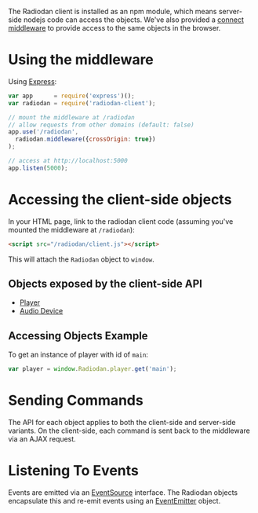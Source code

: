 The Radiodan client is installed as an npm module, which means server-side
nodejs code can access the objects. We've also provided a [connect
middleware][1] to provide access to the same objects in the browser.

# Using the middleware

Using [Express][2]:
```javascript
var app      = require('express')();
var radiodan = require('radiodan-client');

// mount the middleware at /radiodan
// allow requests from other domains (default: false)
app.use('/radiodan',
  radiodan.middleware({crossOrigin: true})
);

// access at http://localhost:5000
app.listen(5000);
```

# Accessing the client-side objects

In your HTML page, link to the radiodan client code (assuming you've mounted the
middleware at `/radiodan`):

```html
<script src="/radiodan/client.js"></script>
```

This will attach the `Radiodan` object to `window`.

## Objects exposed by the client-side API

* [Player](../api/player.md)
* [Audio Device](../api/audio.md)

## Accessing Objects Example

To get an instance of player with id of `main`:

```javascript
var player = window.Radiodan.player.get('main');
```

# Sending Commands

The API for each object applies to both the client-side and server-side
variants. On the client-side, each command is sent back to the middleware via an
AJAX request.

# Listening To Events

Events are emitted via an [EventSource][3] interface. The Radiodan objects
encapsulate this and re-emit events using an [EventEmitter][4] object.

[1]: https://github.com/senchalabs/connect
[2]: http://expressjs.com/
[3]: https://developer.mozilla.org/en-US/docs/Web/API/EventSource
[4]: http://nodejs.org/api/events.html
